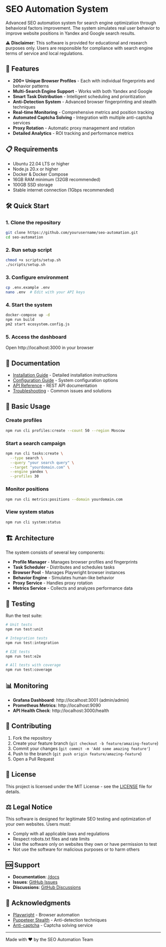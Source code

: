 # SEO Automation System

Advanced SEO automation system for search engine optimization through behavioral factors improvement. The system simulates real user behavior to improve website positions in Yandex and Google search results.

⚠️ **Disclaimer**: This software is provided for educational and research purposes only. Users are responsible for compliance with search engine terms of service and local regulations.

## 🚀 Features

- **200+ Unique Browser Profiles** - Each with individual fingerprints and behavior patterns
- **Multi-Search Engine Support** - Works with both Yandex and Google
- **Smart Task Distribution** - Intelligent scheduling and prioritization
- **Anti-Detection System** - Advanced browser fingerprinting and stealth techniques
- **Real-time Monitoring** - Comprehensive metrics and position tracking
- **Automated Captcha Solving** - Integration with multiple anti-captcha services
- **Proxy Rotation** - Automatic proxy management and rotation
- **Detailed Analytics** - ROI tracking and performance metrics

## 📋 Requirements

- Ubuntu 22.04 LTS or higher
- Node.js 20.x or higher
- Docker & Docker Compose
- 16GB RAM minimum (32GB recommended)
- 100GB SSD storage
- Stable internet connection (1Gbps recommended)

## 🛠️ Quick Start

### 1. Clone the repository
```bash
git clone https://github.com/yourusername/seo-automation.git
cd seo-automation
```

### 2. Run setup script
```bash
chmod +x scripts/setup.sh
./scripts/setup.sh
```

### 3. Configure environment
```bash
cp .env.example .env
nano .env  # Edit with your API keys
```

### 4. Start the system
```bash
docker-compose up -d
npm run build
pm2 start ecosystem.config.js
```

### 5. Access the dashboard
Open http://localhost:3000 in your browser

## 📖 Documentation

- [Installation Guide](docs/INSTALLATION.md) - Detailed installation instructions
- [Configuration Guide](docs/CONFIGURATION.md) - System configuration options
- [API Reference](docs/API.md) - REST API documentation
- [Troubleshooting](docs/TROUBLESHOOTING.md) - Common issues and solutions

## 🎯 Basic Usage

### Create profiles
```bash
npm run cli profiles:create --count 50 --region Moscow
```

### Start a search campaign
```bash
npm run cli tasks:create \
  --type search \
  --query "your search query" \
  --target "yourdomain.com" \
  --engine yandex \
  --profiles 30
```

### Monitor positions
```bash
npm run cli metrics:positions --domain yourdomain.com
```

### View system status
```bash
npm run cli system:status
```

## 🏗️ Architecture

The system consists of several key components:

- **Profile Manager** - Manages browser profiles and fingerprints
- **Task Scheduler** - Distributes and schedules tasks
- **Browser Pool** - Manages Playwright browser instances
- **Behavior Engine** - Simulates human-like behavior
- **Proxy Service** - Handles proxy rotation
- **Metrics Service** - Collects and analyzes performance data

## 🧪 Testing

Run the test suite:
```bash
# Unit tests
npm run test:unit

# Integration tests
npm run test:integration

# E2E tests
npm run test:e2e

# All tests with coverage
npm run test:coverage
```

## 📊 Monitoring

- **Grafana Dashboard**: http://localhost:3001 (admin/admin)
- **Prometheus Metrics**: http://localhost:9090
- **API Health Check**: http://localhost:3000/health

## 🤝 Contributing

1. Fork the repository
2. Create your feature branch (`git checkout -b feature/amazing-feature`)
3. Commit your changes (`git commit -m 'Add some amazing feature'`)
4. Push to the branch (`git push origin feature/amazing-feature`)
5. Open a Pull Request

## 📄 License

This project is licensed under the MIT License - see the [LICENSE](LICENSE) file for details.

## ⚖️ Legal Notice

This software is designed for legitimate SEO testing and optimization of your own websites. Users must:
- Comply with all applicable laws and regulations
- Respect robots.txt files and rate limits
- Use the software only on websites they own or have permission to test
- Not use the software for malicious purposes or to harm others

## 🆘 Support

- **Documentation**: [/docs](./docs)
- **Issues**: [GitHub Issues](https://github.com/yourusername/seo-automation/issues)
- **Discussions**: [GitHub Discussions](https://github.com/yourusername/seo-automation/discussions)

## 🙏 Acknowledgments

- [Playwright](https://playwright.dev/) - Browser automation
- [Puppeteer Stealth](https://github.com/berstend/puppeteer-extra/tree/master/packages/puppeteer-extra-plugin-stealth) - Anti-detection techniques
- [Anti-captcha](https://anti-captcha.com/) - Captcha solving service

---

Made with ❤️ by the SEO Automation Team